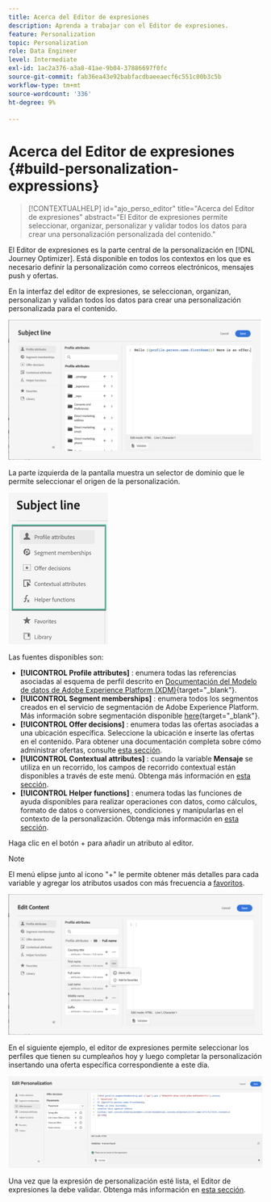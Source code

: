 ```yaml
---
title: Acerca del Editor de expresiones
description: Aprenda a trabajar con el Editor de expresiones.
feature: Personalization
topic: Personalization
role: Data Engineer
level: Intermediate
exl-id: 1ac2a376-a3a8-41ae-9b04-37886697f0fc
source-git-commit: fab36ea43e92babfacdbaeeaecf6c551c00b3c5b
workflow-type: tm+mt
source-wordcount: '336'
ht-degree: 9%

---
```


# Acerca del Editor de expresiones {#build-personalization-expressions}

>[!CONTEXTUALHELP]
>id="ajo_perso_editor"
>title="Acerca del Editor de expresiones"
>abstract="El Editor de expresiones permite seleccionar, organizar, personalizar y validar todos los datos para crear una personalización personalizada del contenido."

El Editor de expresiones es la parte central de la personalización en [!DNL Journey Optimizer]. Está disponible en todos los contextos en los que es necesario definir la personalización como correos electrónicos, mensajes push y ofertas.

En la interfaz del editor de expresiones, se seleccionan, organizan, personalizan y validan todos los datos para crear una personalización personalizada para el contenido.

![](assets/perso_ee1.png)

La parte izquierda de la pantalla muestra un selector de dominio que le permite seleccionar el origen de la personalización.

![](assets/perso_ee3.png)

Las fuentes disponibles son:

* **[!UICONTROL Profile attributes]** : enumera todas las referencias asociadas al esquema de perfil descrito en [Documentación del Modelo de datos de Adobe Experience Platform (XDM)](https://experienceleague.adobe.com/docs/experience-platform/xdm/home.html?lang=es){target=&quot;_blank&quot;}.
* **[!UICONTROL Segment memberships]** : enumera todos los segmentos creados en el servicio de segmentación de Adobe Experience Platform. Más información sobre segmentación disponible [here](https://experienceleague.adobe.com/docs/experience-platform/segmentation/home.html){target=&quot;_blank&quot;}.
* **[!UICONTROL Offer decisions]** : enumera todas las ofertas asociadas a una ubicación específica. Seleccione la ubicación e inserte las ofertas en el contenido. Para obtener una documentación completa sobre cómo administrar ofertas, consulte [esta sección](../messages/deliver-personalized-offers.md).
* **[!UICONTROL Contextual attributes]** : cuando la variable **Mensaje** se utiliza en un recorrido, los campos de recorrido contextual están disponibles a través de este menú. Obtenga más información en [esta sección](personalization-use-case.md).
* **[!UICONTROL Helper functions]** : enumera todas las funciones de ayuda disponibles para realizar operaciones con datos, como cálculos, formato de datos o conversiones, condiciones y manipularlas en el contexto de la personalización. Obtenga más información en [esta sección](functions/functions.md).

Haga clic en el botón + para añadir un atributo al editor.

>[!NOTE]
>
>El menú elipse junto al icono &quot;+&quot; le permite obtener más detalles para cada variable y agregar los atributos usados con más frecuencia a [favoritos](personalization-favorites.md).

![](assets/attribute-details.png)

En el siguiente ejemplo, el editor de expresiones permite seleccionar los perfiles que tienen su cumpleaños hoy y luego completar la personalización insertando una oferta específica correspondiente a este día.

![](assets/perso_ee2.png)

Una vez que la expresión de personalización esté lista, el Editor de expresiones la debe validar. Obtenga más información en [esta sección](personalization-validation.md).

